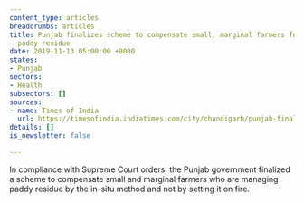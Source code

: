 ```yaml
---
content_type: articles
breadcrumbs: articles
title: Punjab finalizes scheme to compensate small, marginal farmers for managing
  paddy residue
date: 2019-11-13 05:00:00 +0000
states:
- Punjab
sectors:
- Health
subsectors: []
sources:
- name: Times of India
  url: https://timesofindia.indiatimes.com/city/chandigarh/punjab-finalises-scheme-to-compensate-small-marginal-farmers-for-managing-paddy-residue/articleshowprint/71976990.cms
details: []
is_newsletter: false

---
```

In compliance with Supreme Court orders, the Punjab government finalized a scheme to compensate small and marginal farmers who are managing paddy residue by the in-situ method and not by setting it on fire.
